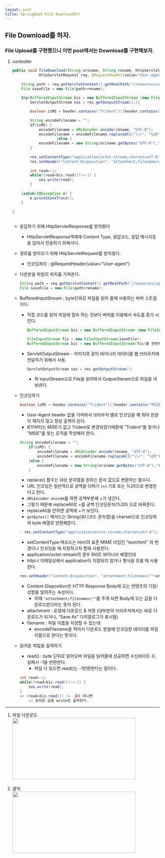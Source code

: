 ```yaml
---
layout: post
title: SpringBoot File Download하기
---
```


## File Download를 하자.


### File Upload를 구현했으니 이번 post에서는 Download를 구현해보자.
1. controller
    ```java
    public void fileDownload(String oriname, String rename, HttpServletResponse res, 
                HttpServletRequest req, @RequestHeader(value="User-agent") String header) {
		
		String path = req.getServletContext().getRealPath("/resources/upload/notice/");
		File saveFile = new File(path+rename);	
        
		try(BufferedInputStream bis = new BufferedInputStream (new FileInputStream(saveFile));
            ServletOutputStream sos = res.getOutputStream();){

			boolean isMS = header.contains("Trident")||header.contains("MSIE");
			
			String encodeFilename = "";
			if(isMS) {
				encodeFilename = URLEncoder.encode(rename, "UTF-8");
				encodeFilename = encodeFilename.replaceAll("\\+", "%20");
						}else {
				encodeFilename = new String(oriname.getBytes("UTF-8"),"ISO-8859-1");
			}
			
			res.setContentType("application/octet-stream;charset=utf-8");
			res.setHeader("Content-Disposition", "attachment;filename=\""+encodeFilename+"\"");
						
			int read=-1;
			while((read=bis.read())!=-1) {
				sos.write(read);
			}
			
		}catch(IOException e) {
			e.printStackTrace();
		}
		
	}
       
    ```
    - 응답하기 위해 HttpServletResponse를 받아왔다
        - HttpServletResponse객체에 Content Type, 응답코드, 응답 메시지등을 담아서 전송하기 위해서다.
    - 경로를 받아오기 위해 HttpServletRequest를 받아왔다.
		- 인코딩처리 : @RequestHeader(value="User-agent")
    - 다운받을 파일의 위치를 가져온다.
		```java
		String path = req.getServletContext().getRealPath("/resources/upload/notice/");
		File saveFile = new File(path+rename);	

		```
	- BufferedInputStream  : byte단위로 파일을 읽어 올때 사용하는 버퍼 스트림이다.
		- 직접 코드를 읽어 파일에 접속 하는 것보다 버퍼를 이용해서 속도를 증가 시킨다.
			```java
			BufferedInputStream bis = new BufferedInputStream (new FileInputStream(saveFile))은 

			FileInputStream fis = new FileInputStream(saveFile);
			BufferedInputStream bis = new BufferedInputStream(fis)를 한번에 쓴것이다.
			```
		- ServletOutputStream - 이미지와 같이 바이너리 데이터를 웹 브라우저에 전달하기 위해서 사용.
			```java
			ServletOutputStream sos = res.getOutputStream();
			```
			- 즉 InputStream으로 File을 읽어와서 OutputSteram으로 파일을 내보낸다.
	- 인코딩하기
		```java
		boolean isMS = header.contains("Trident")||header.contains("MSIE");
		```
		-  User-Agent header 값을 가져와서 브라우저 별로 인코딩을 해 줘야 한글이 깨지지 않고 정상 출력이 된다.
		-  IE11부터는 MSIE가 없고 Trident로 변경되었기때문에 "Trident"를 찾거나 "MSIE"를 찾는 로직을 작성해야 한다. <br>
		```java
		String encodeFilename = "";
			if(isMS) {
				encodeFilename = URLEncoder.encode(rename, "UTF-8");
				encodeFilename = encodeFilename.replaceAll("\\+", "%20");
			}else {
				encodeFilename = new String(oriname.getBytes("UTF-8"),"ISO-8859-1");
			}
		```
		- replace() 함수는 대상 문자열을 원하는 문자 값으로 변환하는 함수다.
		- URL 인코딩은 일반적으로 공백을 더하기 (+) 기호 또는 %20으로 변경한다고 한다.
		- `URLEncoder.encode`를 하면 공백부분에 +가 생긴다. 
		- 그렇기 때문에 replaceAll로 +를 공백 인코딩문자(%20) 으로 바꿔준다. 
		- replaceAll을 안하면 공백에 +가 보인다.
		- `getBytes()` 메서드는 String(유니코드 문자열)을 charset으로 인코딩하여 byte 배열로 반환해준다.

		 
		```java
		- res.setContentType("application/octet-stream;charset=utf-8");
		```
		- setContentType 메소드는 html의 표준 MIME 타입인 "text/html" 의 변경이나 인코딩을 재 지정하고자 할때 사용한다.
		- application/octet-stream의 경우 8비트 바이너리 배열인데
		- http나 이메일상에서 application이 지정되지 않거나 형식을 모를 때 사용한다.
		
		```java
		res.setHeader("Content-Disposition", "attachment;filename=\""+encodeFilename+"\"");
		```
		- Content-Disposition은 HTTP Response Body에 오는 컨텐츠의 기질/성향을 알려주는 속성이다.
			- 이때 `"attachment;filename=\""`를 주게 되면 Body에 오는 값을 다운로드받으라는 뜻이 된다.
		- attachment : 로컬에 다운로드 & 저장 (대부분의 브라우저에서는 바로 다운로드가 되거나, “Save As” 다이얼로그가 표시됨)
		- filename : 파일 이름을 지정할 수 있는데
			- encodeFilename을 적어서 다운로드 받을때 인코딩한 데이터를 파일이름으로 한다는 뜻이다.
	- 읽어온 파일을 출력하기
		- read() : byte 단위로 읽어오며 파일을 읽어올때 성공하면 수신바이트 수, 실패시 -1을 반환한다.
			- 파일 다 읽으면 read()는 -1반환한다는 말이다.
		```java
		int read=-1;
		while((read=bis.read())!=-1) {
			sos.write(read);
		}
		=> (read=bis.read()) != -1이 아니면 
			=> 읽어온 값을 write로 출력한다.
		```


--------

1. 파일 다운로드 <br>
	<image src="https://user-images.githubusercontent.com/107177133/213630426-57505986-051b-4004-808e-4d1202cbb64e.png" style="width:400px; height:200px;"/> <br>
	<br>
2. 클릭<br>
	<image src="https://user-images.githubusercontent.com/107177133/213630659-0d96324d-e16d-4412-949f-22202a8d79c7.png" style="width:400px; height:200px;"/> <br>
																													


